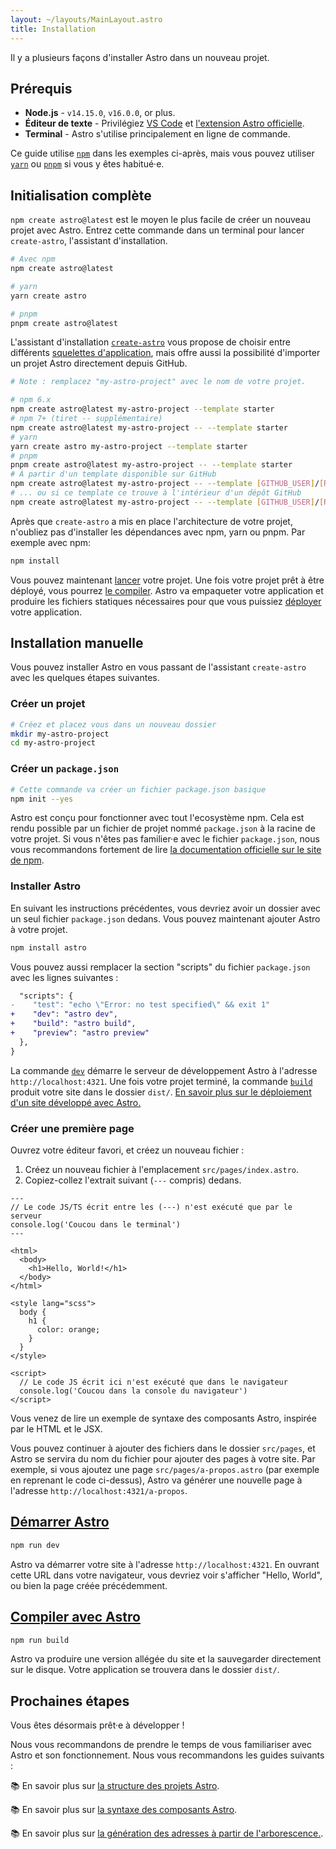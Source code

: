 ```yaml
---
layout: ~/layouts/MainLayout.astro
title: Installation
---
```


Il y a plusieurs façons d'installer Astro dans un nouveau projet.

## Prérequis

- **Node.js** - `v14.15.0`, `v16.0.0`, or plus.
- **Éditeur de texte** - Privilégiez [VS Code](https://code.visualstudio.com/) et [l'extension Astro officielle](https://marketplace.visualstudio.com/items?itemName=astro-build.astro-vscode).
- **Terminal** - Astro s'utilise principalement en ligne de commande.

Ce guide utilise [`npm`](https://www.npmjs.com/) dans les exemples ci-après, mais vous pouvez utiliser [`yarn`](https://yarnpkg.com/) ou [`pnpm`](https://pnpm.io/) si vous y êtes habitué·e.

## Initialisation complète

`npm create astro@latest` est le moyen le plus facile de créer un nouveau projet avec Astro. Entrez cette commande dans un terminal pour lancer `create-astro`, l'assistant d'installation.

```bash
# Avec npm
npm create astro@latest

# yarn
yarn create astro

# pnpm
pnpm create astro@latest
```

L'assistant d'installation [`create-astro`](https://github.com/withastro/astro/tree/main/packages/create-astro) vous propose de choisir entre différents [squelettes d'application](/examples), mais offre aussi la possibilité d'importer un projet Astro directement depuis GitHub.

```bash
# Note : remplacez "my-astro-project" avec le nom de votre projet.

# npm 6.x
npm create astro@latest my-astro-project --template starter
# npm 7+ (tiret -- supplémentaire)
npm create astro@latest my-astro-project -- --template starter
# yarn
yarn create astro my-astro-project --template starter
# pnpm
pnpm create astro@latest my-astro-project -- --template starter
# À partir d'un template disponible sur GitHub
npm create astro@latest my-astro-project -- --template [GITHUB_USER]/[REPO_NAME]
# ... ou si ce template ce trouve à l'intérieur d'un dépôt GitHub
npm create astro@latest my-astro-project -- --template [GITHUB_USER]/[REPO_NAME]/path/to/template
```

Après que `create-astro` a mis en place l'architecture de votre projet, n'oubliez pas d'installer les dépendances avec npm, yarn ou pnpm. Par exemple avec npm:

```bash
npm install
```

Vous pouvez maintenant [lancer](#démarrer-astro) votre projet. Une fois votre projet prêt à être déployé, vous pourrez [le compiler](#compiler-avec-astro). Astro va empaqueter votre application et produire les fichiers statiques nécessaires pour que vous puissiez [déployer](/guides/deploy) votre application.

## Installation manuelle

Vous pouvez installer Astro en vous passant de l'assistant `create-astro` avec les quelques étapes suivantes.

### Créer un projet

```bash
# Créez et placez vous dans un nouveau dossier
mkdir my-astro-project
cd my-astro-project
```

### Créer un `package.json`

```bash
# Cette commande va créer un fichier package.json basique
npm init --yes
```

Astro est conçu pour fonctionner avec tout l'ecosystème npm. Cela est rendu possible par un fichier de projet nommé `package.json` à la racine de votre projet. Si vous n'êtes pas familier·e avec le fichier `package.json`, nous vous recommandons fortement de lire [la documentation officielle sur le site de npm](https://docs.npmjs.com/creating-a-package-json-file).

### Installer Astro

En suivant les instructions précédentes, vous devriez avoir un dossier avec un seul fichier `package.json` dedans. Vous pouvez maintenant ajouter Astro à votre projet.

```bash
npm install astro
```

Vous pouvez aussi remplacer la section "scripts" du fichier `package.json` avec les lignes suivantes :

```diff
  "scripts": {
-    "test": "echo \"Error: no test specified\" && exit 1"
+    "dev": "astro dev",
+    "build": "astro build",
+    "preview": "astro preview"
  },
}
```

La commande [`dev`](#start-astro) démarre le serveur de développement Astro à l'adresse `http://localhost:4321`. Une fois votre projet terminé, la commande [`build`](#build-astro) produit votre site dans le dossier `dist/`. [En savoir plus sur le déploiement d'un site développé avec Astro.](/guides/deploy)

### Créer une première page

Ouvrez votre éditeur favori, et créez un nouveau fichier :

1. Créez un nouveau fichier à l'emplacement `src/pages/index.astro`.
2. Copiez-collez l'extrait suivant (`---` compris) dedans.

```astro
---
// Le code JS/TS écrit entre les (---) n'est exécuté que par le serveur
console.log('Coucou dans le terminal')
---

<html>
  <body>
    <h1>Hello, World!</h1>
  </body>
</html>

<style lang="scss">
  body {
    h1 {
      color: orange;
    }
  }
</style>

<script>
  // Le code JS écrit ici n'est exécuté que dans le navigateur
  console.log('Coucou dans la console du navigateur')
</script>
```

Vous venez de lire un exemple de syntaxe des composants Astro, inspirée par le HTML et le JSX.

Vous pouvez continuer à ajouter des fichiers dans le dossier `src/pages`, et Astro se servira du nom du fichier pour ajouter des pages à votre site. Par exemple, si vous ajoutez une page `src/pages/a-propos.astro` (par exemple en reprenant le code ci-dessus), Astro va générer une nouvelle page à l'adresse `http://localhost:4321/a-propos`.

## [Démarrer Astro](#démarrer-astro)

```bash
npm run dev
```

Astro va démarrer votre site à l'adresse `http://localhost:4321`. En ouvrant cette URL dans votre navigateur, vous devriez voir s'afficher "Hello, World", ou bien la page créée précédemment.

## [Compiler avec Astro](#compiler-avec-astro)

```bash
npm run build
```

Astro va produire une version allégée du site et la sauvegarder directement sur le disque. Votre application se trouvera dans le dossier `dist/`.

## Prochaines étapes

Vous êtes désormais prêt·e à développer !

Nous vous recommandons de prendre le temps de vous familiariser avec Astro et son fonctionnement. Nous vous recommandons les guides suivants :

📚 En savoir plus sur [la structure des projets Astro](/core-concepts/project-structure).

📚 En savoir plus sur [la syntaxe des composants Astro](/core-concepts/astro-components).

📚 En savoir plus sur [la génération des adresses à partir de l'arborescence.](/core-concepts/astro-pages).
